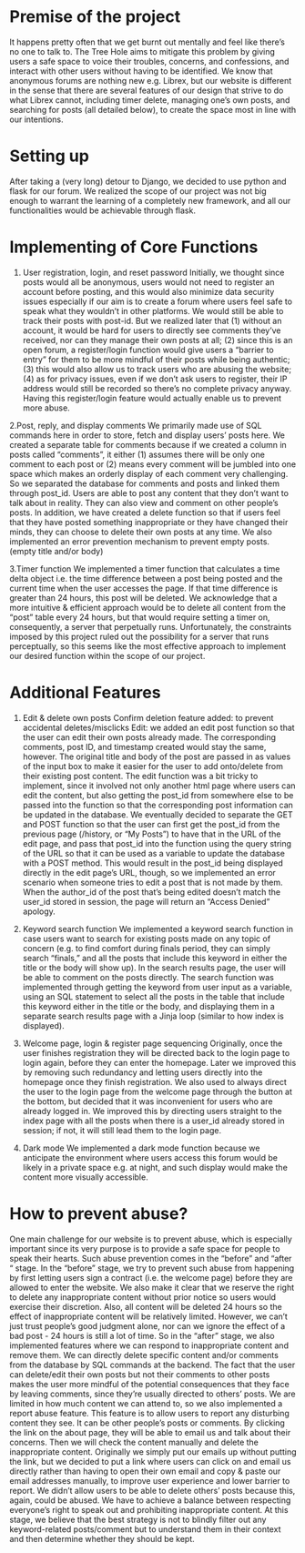 # Premise of the project
It happens pretty often that we get burnt out mentally and feel like there’s no one to talk to. The Tree Hole aims to mitigate this problem by giving users a safe space to voice their troubles, concerns, and confessions, and interact with other users without having to be identified. We know that anonymous forums are nothing new e.g. Librex, but our website is different in the sense that there are several features of our design that strive to do what Librex cannot, including timer delete, managing one’s own posts, and searching for posts (all detailed below), to create the space most in line with our intentions.

# Setting up
After taking a (very long) detour to Django, we decided to use python and flask for our forum. We realized the scope of our project was not big enough to warrant the learning of a completely new framework, and all our functionalities would be achievable through flask.

# Implementing of Core Functions
1. User registration, login, and reset password
    Initially, we thought since posts would all be anonymous, users would not need to register an account before posting, and this would also minimize data security issues especially if our aim is to create a forum where users feel safe to speak what they wouldn’t in other platforms. We would still be able to track their posts with post-id. But we realized later that (1) without an account, it would be hard for users to directly see comments they’ve received, nor can they manage their own posts at all; (2) since this is an open forum, a register/login function would give users a “barrier to entry” for them to be more mindful of their posts while being authentic; (3) this would also allow us to track users who are abusing the website; (4) as for privacy issues, even if we don’t ask users to register, their IP address would still be recorded so there’s no complete privacy anyway. Having this register/login feature would actually enable us to prevent more abuse.

2.Post, reply, and display comments
    We primarily made use of SQL commands here in order to store, fetch and display users’ posts here. We created a separate table for comments because if we created a column in posts called “comments”, it either (1) assumes there will be only one comment to each post or (2) means every comment will be jumbled into one space which makes an orderly display of each comment very challenging. So we separated the database for comments and posts and linked them through post_id.
    Users are able to post any content that they don’t want to talk about in reality. They can also view and comment on other people’s posts. In addition, we have created a delete function so that if users feel that they have posted something inappropriate or they have changed their minds, they can choose to delete their own posts at any time.
    We also implemented an error prevention mechanism to prevent empty posts. (empty title and/or body)

3.Timer function
    We implemented a timer function that calculates a time delta object i.e. the time difference between a post being posted and the current time when the user accesses the page. If that time difference is greater than 24 hours, this post will be deleted. We acknowledge that a more intuitive & efficient approach would be to delete all content from the “post” table every 24 hours, but that would require setting a timer on, consequently, a server that perpetually runs. Unfortunately, the constraints imposed by this project ruled out the possibility for a server that runs perceptually, so this seems like the most effective approach to implement our desired function within the scope of our project.

# Additional Features
1. Edit & delete own posts
    Confirm deletion feature added: to prevent accidental deletes/misclicks
    Edit: we added an edit post function so that the user can edit their own posts already made. The corresponding comments, post ID, and timestamp created would stay the same, however. The original title and body of the post are passed in as values of the input box to make it easier for the user to add onto/delete from their existing post content.
    The edit function was a bit tricky to implement, since it involved not only another html page where users can edit the content, but also getting the post_id from somewhere else to be passed into the function so that the corresponding post information can be updated in the database. We eventually decided to separate the GET and POST function so that the user can first get the post_id from the previous page (/history, or “My Posts”) to have that in the URL of the edit page, and pass that post_id into the function using the query string of the URL so that it can be used as a variable to update the database with a POST method. This would result in the post_id being displayed directly in the edit page’s URL, though, so we implemented an error scenario when someone tries to edit a post that is not made by them. When the author_id of the post that’s being edited doesn’t match the user_id stored in session, the page will return an “Access Denied” apology.

2. Keyword search function
    We implemented a keyword search function in case users want to search for existing posts made on any topic of concern (e.g. to find comfort during finals period, they can simply search “finals,” and all the posts that include this keyword in either the title or the body will show up). In the search results page, the user will be able to comment on the posts directly.
    The search function was implemented through getting the keyword from user input as a variable, using an SQL statement to select all the posts in the table that include this keyword either in the title or the body, and displaying them in a separate search results page with a Jinja loop (similar to how index is displayed).

3. Welcome page, login & register page sequencing
    Originally, once the user finishes registration they will be directed back to the login page to login again, before they can enter the homepage. Later we improved this by removing such redundancy and letting users directly into the homepage once they finish registration.
    We also used to always direct the user to the login page from the welcome page through the button at the bottom, but decided that it was inconvenient for users who are already logged in. We improved this by directing users straight to the index page with all the posts when there is a user_id already stored in session; if not, it will still lead them to the login page.

4. Dark mode
    We implemented a dark mode function because we anticipate the environment where users access this forum would be likely in a private space e.g. at night, and such display would make the content more visually accessible.


# How to prevent abuse?
One main challenge for our website is to prevent abuse, which is especially important since its very purpose is to provide a safe space for people to speak their hearts. Such abuse prevention comes in the “before” and “after “ stage.
In the “before” stage, we try to prevent such abuse from happening by first letting users sign a contract (i.e. the welcome page) before they are allowed to enter the website. We also make it clear that we reserve the right to delete any inappropriate content without prior notice so users would exercise their discretion. Also, all content will be deleted 24 hours so the effect of inappropriate content will be relatively limited.
However, we can’t just trust people’s good judgment alone, nor can we ignore the effect of a bad post - 24 hours is still a lot of time. So in the “after” stage, we also implemented features where we can respond to inappropriate content and remove them. We can directly delete specific content and/or comments from the database by SQL commands at the backend. The fact that the user can delete/edit their own posts but not their comments to other posts makes the user more mindful of the potential consequences that they face by leaving comments, since they’re usually directed to others’ posts.
We are limited in how much content we can attend to, so we also implemented a report abuse feature. This feature is to allow users to report any disturbing content they see. It can be other people’s posts or comments. By clicking the link on the about page, they will be able to email us and talk about their concerns. Then we will check the content manually and delete the inappropriate content. Originally we simply put our emails up without putting the link, but we decided to put a link where users can click on and email us directly rather than having to open their own email and copy & paste our email addresses manually, to improve user experience and lower barrier to report.
We didn’t allow users to be able to delete others’ posts because this, again, could be abused. We have to achieve a balance between respecting everyone’s right to speak out and prohibiting inappropriate content. At this stage, we believe that the best strategy is not to blindly filter out any keyword-related posts/comment but to understand them in their context and then determine whether they should be kept.